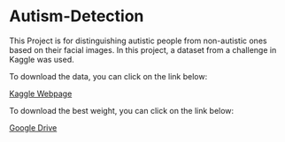 # Autism-Detection

This Project is for distinguishing autistic people from non-autistic ones based on their facial images. In this project, a dataset from a challenge in Kaggle was used.

To download the data, you can click on the link below:

[Kaggle Webpage](https://www.kaggle.com/discussions/general/123978)

To download the best weight, you can click on the link below:

[Google Drive](https://drive.google.com/drive/folders/1aYxVtVVZX6XV9tELmNhsSHEYg2t8zbCC?usp=sharing)
